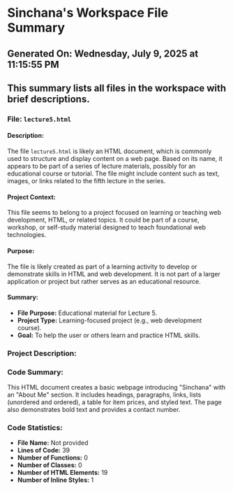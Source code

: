 # Sinchana's Workspace File Summary
## Generated On: Wednesday, July 9, 2025 at 11:15:55 PM
This summary lists all files in the workspace with brief descriptions.
---
### File: `lecture5.html`

#### Description:
The file `lecture5.html` is likely an HTML document, which is commonly used to structure and display content on a web page. Based on its name, it appears to be part of a series of lecture materials, possibly for an educational course or tutorial. The file might include content such as text, images, or links related to the fifth lecture in the series.

#### Project Context:
This file seems to belong to a project focused on learning or teaching web development, HTML, or related topics. It could be part of a course, workshop, or self-study material designed to teach foundational web technologies.

#### Purpose:
The file is likely created as part of a learning activity to develop or demonstrate skills in HTML and web development. It is not part of a larger application or project but rather serves as an educational resource.

#### Summary:
- **File Purpose:** Educational material for Lecture 5.
- **Project Type:** Learning-focused project (e.g., web development course).
- **Goal:** To help the user or others learn and practice HTML skills. 
### Project Description:
 ### Code Summary:
This HTML document creates a basic webpage introducing "Sinchana" with an "About Me" section. It includes headings, paragraphs, links, lists (unordered and ordered), a table for item prices, and styled text. The page also demonstrates bold text and provides a contact number.

### Code Statistics:
- **File Name:** Not provided
- **Lines of Code:** 39
- **Number of Functions:** 0
- **Number of Classes:** 0
- **Number of HTML Elements:** 19
- **Number of Inline Styles:** 1
